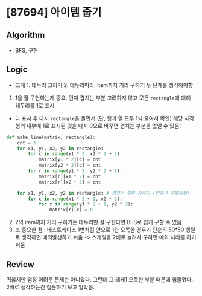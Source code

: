 # [87694] 아이템 줍기
## Algorithm
- BFS, 구현
## Logic
- 크게 1. 테두리 그리기 2. 테두리따라, item까지 거리 구하기 두 단계를 생각해야함
1. 1을 잘 구현하는게 중요. 먼저 겹치는 부분 고려하지 않고 모든 ```rectangle```에 대해 테두리를 1로 표시
- 다 표시 후 다시 ```rectangle```을 돌면서 (단, 행과 열 모두 1씩 줄여서 확인) 해당 사각형의 내부에 1로 표시된 것을 다시 0으로 바꾸면 겹치는 부분을 없앨 수 있음!
```python
def make_line(matrix, rectangle):
    cnt = 1
    for x1, y1, x2, y2 in rectangle:
        for c in range(x1 * 2, x2 * 2 + 1):
            matrix[y1 * 2][c] = cnt
            matrix[y2 * 2][c] = cnt
        for r in range(y1 * 2, y2 * 2 + 1):
            matrix[r][x1 * 2] = cnt
            matrix[r][x2 * 2] = cnt

    for x1, y1, x2, y2 in rectangle: # 겹치는 부분 지우기 (안쪽만 지워야됨)
        for c in range(x1 * 2 + 1, x2 * 2):
            for r in range(y1 * 2 + 1, y2 * 2):
                matrix[r][c] = 0
```
2. 2의 item까지 거리 구하기는 테두리만 잘 구한다면 BFS로 쉽게 구할 수 있음
3. 또 중요한 점 : 테스트케이스 1번처럼 안으로 1칸 오목한 경우가 단순히 50*50 행렬로 생각하면 예외발생하기 쉬움 -> 스케일을 2배로 늘려서 구하면 예외 처리를 하기 쉬움

## Review
귀찮지만 엄청 어려운 문제는 아니었다. 그런데 그 테케1 오목한 부분 때문에 힘들었다.. 2배로 생각하는건 질문하기 보고 알았음.